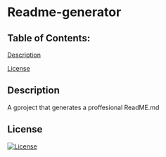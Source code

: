 # Readme-generator

## Table of Contents:
[Description](#Description)

[License](#License)

## Description
A gproject that generates a proffesional ReadME.md

## License
[![License](https://img.shields.io/badge/License-MIT-blue.svg)](https://opensource.org/licenses/MIT)

